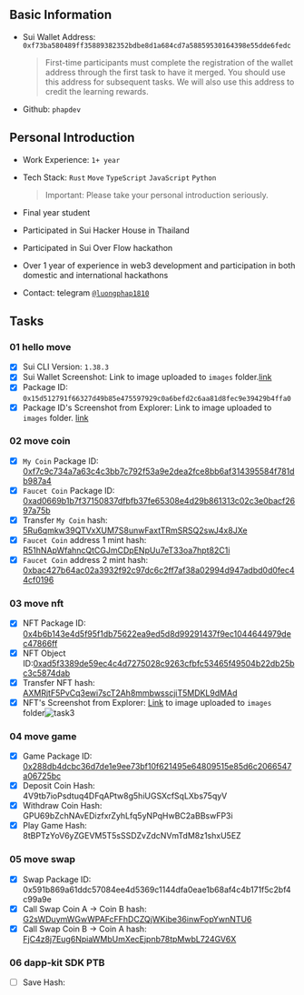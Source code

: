 ## Basic Information

- Sui Wallet Address: `0xf73ba580489ff35889382352bdbe8d1a684cd7a58859530164398e55dde6fedc`
  > First-time participants must complete the registration of the wallet address through the first task to have it merged. You should use this address for subsequent tasks. We will also use this address to credit the learning rewards.
- Github: `phapdev`

## Personal Introduction

- Work Experience: `1+ year`
- Tech Stack: `Rust` `Move` `TypeScript` `JavaScript` `Python`
  > Important: Please take your personal introduction seriously.
- Final year student

- Participated in Sui Hacker House in Thailand
- Participated in Sui Over Flow hackathon

- Over 1 year of experience in web3 development and participation in both domestic and international hackathons

- Contact: telegram [`@luongphap1810`](https://t.me/luongphap1810)

## Tasks

### 01 hello move

- [x] Sui CLI Version: `1.38.3`
- [x] Sui Wallet Screenshot: Link to image uploaded to `images` folder.[link](./images/sui-wallet.png)
- [x] Package ID: `0x15d512791f66327d49b85e475597929c0a6befd2c6aa81d8fec9e39429b4ffa0`
- [x] Package ID's Screenshot from Explorer: Link to image uploaded to `images` folder. [link](./images/sui-scan1.png)

### 02 move coin

- [x] `My Coin` Package ID: [0xf7c9c734a7a63c4c3bb7c792f53a9e2dea2fce8bb6af314395584f781db987a4](https://testnet.suivision.xyz/package/0xf7c9c734a7a63c4c3bb7c792f53a9e2dea2fce8bb6af314395584f781db987a4?tab=Transaction+Blocks)
- [x] `Faucet Coin` Package ID: [0xad0669b1b7f37150837dfbfb37fe65308e4d29b861313c02c3e0bacf2697a75b](https://testnet.suivision.xyz/package/0xad0669b1b7f37150837dfbfb37fe65308e4d29b861313c02c3e0bacf2697a75b?tab=Code)
- [x] Transfer `My Coin` hash: [5Ru6qmkw39QTVxXUM7S8unwFaxtTRmSRSQ2swJ4x8JXe](https://testnet.suivision.xyz/txblock/5Ru6qmkw39QTVxXUM7S8unwFaxtTRmSRSQ2swJ4x8JXe)
- [x] `Faucet Coin` address 1 mint hash: [R51hNApWfahncQtCGJmCDpENpUu7eT33oa7hpt82C1i](https://testnet.suivision.xyz/txblock/R51hNApWfahncQtCGJmCDpENpUu7eT33oa7hpt82C1i?tab=Changes)
- [x] `Faucet Coin` address 2 mint hash: [0xbac427b64ac02a3932f92c97dc6c2ff7af38a02994d947adbd0d0fec44cf0196](https://testnet.suivision.xyz/object/0xbac427b64ac02a3932f92c97dc6c2ff7af38a02994d947adbd0d0fec44cf0196)

### 03 move nft

- [x] NFT Package ID: [0x4b6b143e4d5f95f1db75622ea9ed5d8d99291437f9ec1044644979dec47866ff](https://suiscan.xyz/testnet/object/0x4b6b143e4d5f95f1db75622ea9ed5d8d99291437f9ec1044644979dec47866ff/contracts)
- [x] NFT Object ID:[0xad5f3389de59ec4c4d7275028c9263cfbfc53465f49504b22db25bc3c5874dab](https://suiscan.xyz/testnet/object/0xad5f3389de59ec4c4d7275028c9263cfbfc53465f49504b22db25bc3c5874dab/tx-blocks)
- [x] Transfer NFT hash: [AXMRjtF5PvCq3ewi7scT2Ah8mmbwsscjiT5MDKL9dMAd](https://testnet.suivision.xyz/object/0x7777a7664b4547ae5e832d1b5740588f594699c5f1085fde7934c8503671ad70)
- [x] NFT's Screenshot from Explorer: [Link]('./images/task3/task3.png') to image uploaded to `images` folder![task3]("./images/task3/task3.png")

### 04 move game

- [x] Game Package ID: [0x288db4dcbc36d7de1e9ee73bf10f621495e64809515e85d6c2066547a06725bc](https://suiscan.xyz/testnet/object/0x288db4dcbc36d7de1e9ee73bf10f621495e64809515e85d6c2066547a06725bc/contracts)
- [x] Deposit Coin Hash: 4V9tb7ioPsdtuq4DFqAPtw8g5hiUGSXcfSqLXbs75qyV
- [x] Withdraw Coin Hash: GPU69bZchNAvEDizfxrZyhLfq5yNPqHwBC2aBBswFP3i
- [x] Play Game Hash: 8tBPTzYoV6yZGEVM5T5sSSDZvZdcNVmTdM8z1shxU5EZ

### 05 move swap

- [x] Swap Package ID: 0x591b869a61ddc57084ee4d5369c1144dfa0eae1b68af4c4b171f5c2bf4c99a9e
- [x] Call Swap Coin A -> Coin B hash: [G2sWDuymWGwWPAFcFFhDCZQjWKibe36inwFopYwnNTU6](https://suiscan.xyz/testnet/tx/G2sWDuymWGwWPAFcFFhDCZQjWKibe36inwFopYwnNTU6)
- [x] Call Swap Coin B -> Coin A hash: [FjC4z8j7Eug6NpiaWMbUmXecEjpnb78tpMwbL724GV6X](https://suiscan.xyz/testnet/tx/FjC4z8j7Eug6NpiaWMbUmXecEjpnb78tpMwbL724GV6X)

### 06 dapp-kit SDK PTB

- [ ] Save Hash:
